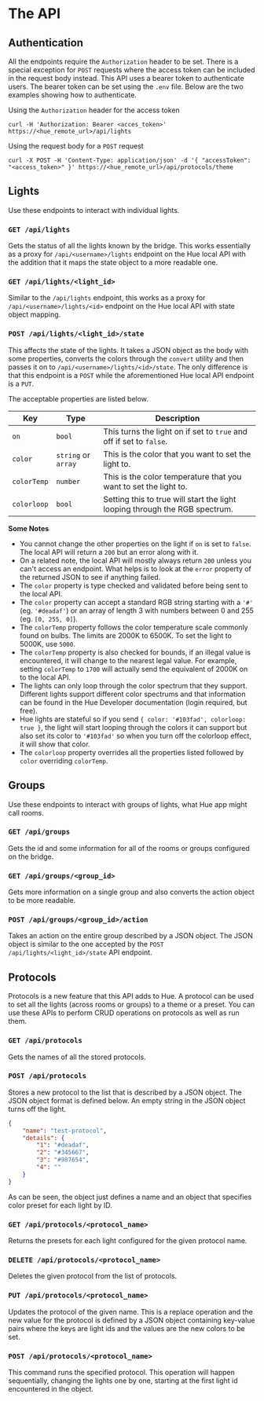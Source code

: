 # The API

## Authentication

All the endpoints require the `Authorization` header to be set. There is a special exception for `POST` requests where the access token can be included in the request body instead. This API uses a bearer token to authenticate users. The bearer token can be set using the `.env` file. Below are the two examples showing how to authenticate.

Using the `Authorization` header for the access token
```shell
curl -H 'Authorization: Bearer <acces_token>' https://<hue_remote_url>/api/lights
```

Using the request body for a `POST` request
```shell
curl -X POST -H 'Content-Type: application/json' -d '{ "accessToken": "<access_token>" }' https://<hue_remote_url>/api/protocols/theme
```

## Lights

Use these endpoints to interact with individual lights.

### `GET /api/lights`

Gets the status of all the lights known by the bridge. This works essentially as a proxy for `/api/<username>/lights` endpoint on the Hue local API with the addition that it maps the state object to a more readable one.

### `GET /api/lights/<light_id>`

Similar to the `/api/lights` endpoint, this works as a proxy for `/api/<username>/lights/<id>` endpoint on the Hue local API with state object mapping.

### `POST /api/lights/<light_id>/state`

This affects the state of the lights. It takes a JSON object as the body with some properties, converts the colors through the `convert` utility and then passes it on to `/api/<username>/lights/<id>/state`. The only difference is that this endpoint is a `POST` while the aforementioned Hue local API endpoint is a `PUT`.

The acceptable properties are listed below.

| Key         | Type                | Description                                                                 |
|-------------|---------------------|-----------------------------------------------------------------------------|
| `on`        | `bool`              | This turns the light on if set to `true` and off if set to `false`.         |
| `color`     | `string` or `array` | This is the color that you want to set the light to.                        |
| `colorTemp` | `number`            | This is the color temperature that you want to set the light to.            |
| `colorloop` | `bool`              | Setting this to true will start the light looping through the RGB spectrum. |

**Some Notes**

* You cannot change the other properties on the light if `on` is set to `false`. The local API will return a `200` but an error along with it.
* On a related note, the local API will mostly always return `200` unless you can't access an endpoint. What helps is to look at the `error` property of the returned JSON to see if anything failed.
* The `color` property is type checked and validated before being sent to the local API.
* The `color` property can accept a standard RGB string starting with a `'#'` (eg. `'#deadaf'`) or an array of length 3 with numbers between 0 and 255 (eg. `[0, 255, 0]`).
* The `colorTemp` property follows the color temperature scale commonly found on bulbs. The limits are 2000K to 6500K. To set the light to 5000K, use `5000`.
* The `colorTemp` property is also checked for bounds, if an illegal value is encountered, it will change to the nearest legal value. For example, setting `colorTemp` to `1700` will actually send the equivalent of 2000K on to the local API.
* The lights can only loop through the color spectrum that they support. Different lights support different color spectrums and that information can be found in the Hue Developer documentation (login required, but free).
* Hue lights are stateful so if you send `{ color: '#103fad', colorloop: true }`, the light will start looping through the colors it can support but also set its color to `'#103fad'` so when you turn off the colorloop effect, it will show that color.
* The `colorloop` property overrides all the properties listed followed by `color` overriding `colorTemp`.

## Groups

Use these endpoints to interact with groups of lights, what Hue app might call rooms.

### `GET /api/groups`

Gets the id and some information for all of the rooms or groups configured on the bridge.

### `GET /api/groups/<group_id>`

Gets more information on a single group and also converts the action object to be more readable.

### `POST /api/groups/<group_id>/action`

Takes an action on the entire group described by a JSON object. The JSON object is similar to the one accepted by the `POST /api/lights/<light_id>/state` API endpoint.

## Protocols

Protocols is a new feature that this API adds to Hue. A protocol can be used to set all the lights (across rooms or groups) to a theme or a preset. You can use these APIs to perform CRUD operations on protocols as well as run them.

### `GET /api/protocols`

Gets the names of all the stored protocols.

### `POST /api/protocols`

Stores a new protocol to the list that is described by a JSON object. The JSON object format is defined below. An empty string in the JSON object turns off the light. 

```json
{
    "name": "test-protocol",
    "details": {
        "1": "#deadaf",
        "2": "#345667",
        "3": "#987654",
        "4": ""
    }
}
```

As can be seen, the object just defines a name and an object that specifies color preset for each light by ID.

###  `GET /api/protocols/<protocol_name>`

Returns the presets for each light configured for the given protocol name.

### `DELETE /api/protocols/<protocol_name>`

Deletes the given protocol from the list of protocols.

### `PUT /api/protocols/<protocol_name>`

Updates the protocol of the given name. This is a replace operation and the new value for the protocol is defined by a JSON object containing key-value pairs where the keys are light ids and the values are the new colors to be set.

### `POST /api/protocols/<protocol_name>`

This command runs the specified protocol. This operation will happen sequentially, changing the lights one by one, starting at the first light id encountered in the object.
